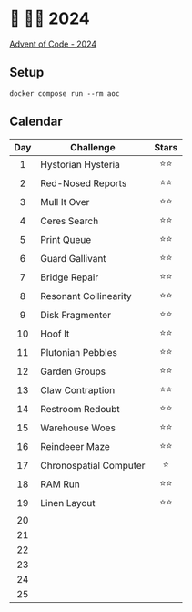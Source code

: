 # 🎄 👨‍💻 2024

[Advent of Code - 2024](https://adventofcode.com/2024)

## Setup

```shell
docker compose run --rm aoc
```

## Calendar

| Day | Challenge              | Stars  |
| :-: | ---------------------- | :----: |
|  1  | Hystorian Hysteria     | ⭐️⭐️ |
|  2  | Red-Nosed Reports      |  ⭐⭐  |
|  3  | Mull It Over           |  ⭐⭐  |
|  4  | Ceres Search           |  ⭐⭐  |
|  5  | Print Queue            |  ⭐⭐  |
|  6  | Guard Gallivant        |  ⭐⭐  |
|  7  | Bridge Repair          |  ⭐⭐  |
|  8  | Resonant Collinearity  |  ⭐⭐  |
|  9  | Disk Fragmenter        |  ⭐⭐  |
| 10  | Hoof It                |  ⭐⭐  |
| 11  | Plutonian Pebbles      |  ⭐⭐  |
| 12  | Garden Groups          |  ⭐⭐  |
| 13  | Claw Contraption       |  ⭐⭐  |
| 14  | Restroom Redoubt       |  ⭐⭐  |
| 15  | Warehouse Woes         |  ⭐⭐  |
| 16  | Reindeeer Maze         |  ⭐⭐  |
| 17  | Chronospatial Computer |   ⭐   |
| 18  | RAM Run                |  ⭐⭐  |
| 19  | Linen Layout           |  ⭐⭐  |
| 20  |                        |        |
| 21  |                        |        |
| 22  |                        |        |
| 23  |                        |        |
| 24  |                        |        |
| 25  |                        |        |
